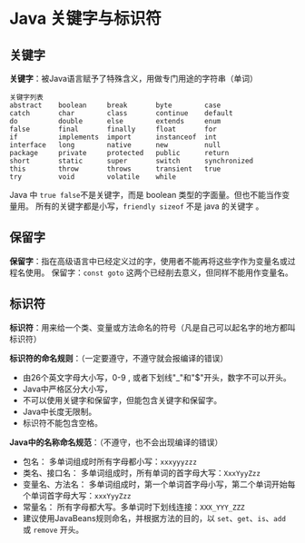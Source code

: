 # Java 关键字与标识符
## 关键字

**关键字**：被Java语言赋予了特殊含义，用做专门用途的字符串（单词）

```
关键字列表
abstract    boolean     break       byte        case 
catch       char        class       continue    default 
do          double      else        extends     enum    
false       final       finally     float       for
if          implements  import      instanceof  int
interface   long        native      new         null
package     private     protected   public      return
short       static      super       switch      synchronized
this        throw       throws      transient   true
try         void        volatile    while 
```

Java 中 `true false`不是关键字，而是 boolean 类型的字面量。但也不能当作变量用。
所有的关键字都是小写，`friendly sizeof` 不是 java 的关键字 。


## 保留字

**保留字**：指在高级语言中已经定义过的字，使用者不能再将这些字作为变量名或过程名使用。
保留字：`const goto`  这两个已经削去意义，但同样不能用作变量名。


## 标识符

**标识符**：用来给一个类、变量或方法命名的符号（凡是自己可以起名字的地方都叫标识符）

**标识符的命名规则**：（一定要遵守，不遵守就会报编译的错误）

* 由26个英文字母大小写，0-9 , 或者下划线"\_"和"$"开头，数字不可以开头。
* Java中严格区分大小写，
* 不可以使用关键字和保留字，但能包含关键字和保留字。
* Java中长度无限制。
* 标识符不能包含空格。

**Java中的名称命名规范**：（不遵守，也不会出现编译的错误）

* 包名：                    多单词组成时所有字母都小写：`xxxyyyzzz`
* 类名、接口名：       多单词组成时，所有单词的首字母大写：`XxxYyyZzz`
* 变量名、方法名：   多单词组成时，第一个单词首字母小写，第二个单词开始每个单词首字母大写：`xxxYyyZzz`
* 常量名：                 所有字母都大写。多单词时下划线连接：`XXX_YYY_ZZZ`
* 建议使用JavaBeans规则命名，并根据方法的目的，以 `set`、`get`、`is`、`add` 或 `remove` 开头。




